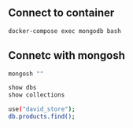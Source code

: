 ## Connect to container

```sh
docker-compose exec mongodb bash
```

## Connetc with mongosh

```sh
mongosh "" 
```

```sh
show dbs
show collections 
```

```sh
use("david_store");
db.products.find(); 
```